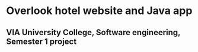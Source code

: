 # Overlook hotel website and Java app
## VIA University College, Software engineering, Semester 1 project
